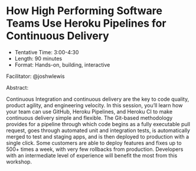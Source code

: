 # How High Performing Software Teams Use Heroku Pipelines for Continuous Delivery

- Tentative Time: 3:00-4:30
- Length: 90 minutes
- Format: Hands-on, building, interactive

Facilitator: @joshwlewis

Abstract:

Continuous Integration and continuous delivery are the key to code quality, product agility, and engineering velocity. In this session, you’ll learn how your team can use GitHub, Heroku Pipelines, and Heroku CI to make continuous delivery simple and flexible. The Git-based methodology provides for a pipeline through which code begins as a fully executable pull request, goes through automated unit and integration tests, is automatically merged to test and staging apps, and is then deployed to production with a single click. Some customers are able to deploy features and fixes up to 500+ times a week, with very few rollbacks from production. Developers with an intermediate level of experience will benefit the most from this workshop. 
